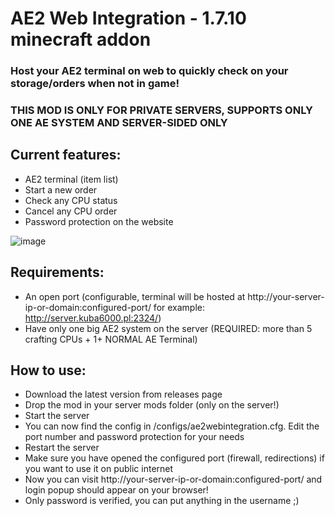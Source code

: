 # AE2 Web Integration - 1.7.10 minecraft addon

### Host your AE2 terminal on web to quickly check on your storage/orders when not in game!  
### THIS MOD IS ONLY FOR PRIVATE SERVERS, SUPPORTS ONLY ONE AE SYSTEM AND SERVER-SIDED ONLY

## Current features:
  - AE2 terminal (item list)
  - Start a new order
  - Check any CPU status
  - Cancel any CPU order
  - Password protection on the website

![image](https://github.com/user-attachments/assets/5757e707-1139-434e-99bb-eca6e4e787ff)

## Requirements:
  - An open port (configurable, terminal will be hosted at http://your-server-ip-or-domain:configured-port/ for example: http://server.kuba6000.pl:2324/)
  - Have only one big AE2 system on the server (REQUIRED: more than 5 crafting CPUs + 1+ NORMAL AE Terminal)

## How to use:
  - Download the latest version from releases page
  - Drop the mod in your server mods folder (only on the server!)
  - Start the server
  - You can now find the config in /configs/ae2webintegration.cfg. Edit the port number and password protection for your needs
  - Restart the server
  - Make sure you have opened the configured port (firewall, redirections) if you want to use it on public internet
  - Now you can visit http://your-server-ip-or-domain:configured-port/ and login popup should appear on your browser!
  - Only password is verified, you can put anything in the username ;)
